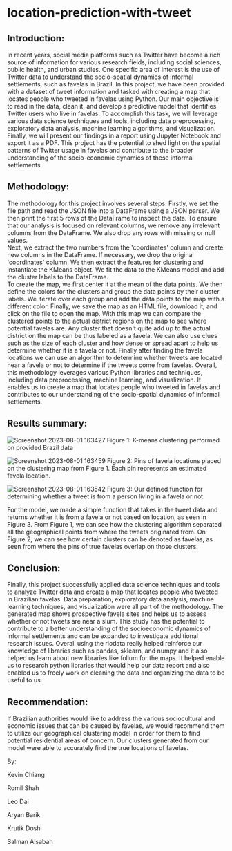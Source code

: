 # location-prediction-with-tweet
## Introduction:

In recent years, social media platforms such as Twitter have become a rich source of information for various research fields, including social sciences, public health, and urban studies. One specific area of interest is the use of Twitter data to understand the socio-spatial dynamics of informal settlements, such as favelas in Brazil. In this project, we have been provided with a dataset of tweet information and tasked with creating a map that locates people who tweeted in favelas using Python. Our main objective is to read in the data, clean it, and develop a predictive model that identifies Twitter users who live in favelas. To accomplish this task, we will leverage various data science techniques and tools, including data preprocessing, exploratory data analysis, machine learning algorithms, and visualization. Finally, we will present our findings in a report using Jupyter Notebook and export it as a PDF. This project has the potential to shed light on the spatial patterns of Twitter usage in favelas and contribute to the broader understanding of the socio-economic dynamics of these informal settlements.

## Methodology:
The methodology for this project involves several steps. Firstly, we set the file path and read the JSON file into a DataFrame using a JSON parser. We then print the first 5 rows of the DataFrame to inspect the data. To ensure that our analysis is focused on relevant columns, we remove any irrelevant columns from the DataFrame. We also drop any rows with missing or null values.  
Next, we extract the two numbers from the 'coordinates' column and create new columns in the DataFrame. If necessary, we drop the original 'coordinates' column. We then extract the features for clustering and instantiate the KMeans object. We fit the data to the KMeans model and add the cluster labels to the DataFrame.  
To create the map, we first center it at the mean of the data points. We then define the colors for the clusters and group the data points by their cluster labels. We iterate over each group and add the data points to the map with a different color. Finally, we save the map as an HTML file, download it, and click on the file to open the map. With this map we can compare the clustered points to the actual district regions on the map to see where potential favelas are. Any cluster that doesn't quite add up to the actual district on the map can be thus labeled as a favela. We can also use clues such as the size of each cluster and how dense or spread apart to help us determine whether it is a favela or not. Finally after finding the favela locations we can use an algorithm to determine whether tweets are located near a favela or not to determine if the tweets come from favelas. Overall, this methodology leverages various Python libraries and techniques, including data preprocessing, machine learning, and visualization. It enables us to create a map that locates people who tweeted in favelas and contributes to our understanding of the socio-spatial dynamics of informal settlements.    

## Results summary: 

![Screenshot 2023-08-01 163427](https://github.com/aryanbarik/location-prediction-with-tweet/assets/49923502/85e1bba6-6a61-4447-8f94-c7b34c29c73a)
Figure 1: K-means clustering performed on provided Brazil data


![Screenshot 2023-08-01 163459](https://github.com/aryanbarik/location-prediction-with-tweet/assets/49923502/54c75da9-c996-4419-9475-c80ee8490f61)
Figure 2: Pins of favela locations placed on the clustering map from Figure 1. Each pin represents an estimated favela location.


![Screenshot 2023-08-01 163542](https://github.com/aryanbarik/location-prediction-with-tweet/assets/49923502/e332e6d7-4df0-4f1c-afd7-78ce3128dad5)
Figure 3: Our defined function for determining whether a tweet is from a person living in a favela or not

For the model, we made a simple function that takes in the tweet data and returns whether it is from a favela or not based on location, as seen in Figure 3. From Figure 1, we can see how the clustering algorithm separated all the geographical points from where the tweets originated from. On Figure 2, we can see how certain clusters can be denoted as favelas, as seen from where the pins of true favelas overlap on those clusters. 

## Conclusion:
Finally, this project successfully applied data science techniques and tools to analyze Twitter data and create a map that locates people who tweeted in Brazilian favelas. Data preparation, exploratory data analysis, machine learning techniques, and visualization were all part of the methodology. The generated map shows prospective favela sites and helps us to assess whether or not tweets are near a slum. This study has the potential to contribute to a better understanding of the socioeconomic dynamics of informal settlements and can be expanded to investigate additional research issues. Overall using the riodata really helped reinforce our knowledge of libraries such as pandas, sklearn, and numpy and it also helped us learn about new libraries like folium for the maps. It helped enable us to research python libraries that would help our data report and also enabled us to freely work on cleaning the data and organizing the data to be useful to us.

## Recommendation:
If Brazilian authorities would like to address the various sociocultural and economic issues that can be caused by favelas, we would recommend them to utilize our geographical clustering model in order for them to find potential residential areas of concern. Our clusters generated from our model were able to accurately find the true locations of favelas.

By:

Kevin Chiang

Romil Shah

Leo Dai

Aryan Barik

Krutik Doshi

Salman Alsabah
